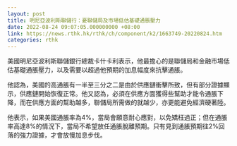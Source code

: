 ```yaml
---
layout: post
title: 明尼亞波利斯聯儲行：憂聯儲局及市場低估基礎通脹壓力
date: 2022-08-24 09:07:05.000000000 +08:00
link: https://news.rthk.hk/rthk/ch/component/k2/1663749-20220824.htm
categories: rthk
---
```


美國明尼亞波利斯聯儲銀行總裁卡什卡利表示，他最擔心的是聯儲局和金融市場低估基礎通脹壓力，以及需要以超過他預期的加息幅度來抗擊通脹。

他認為，美國的高通脹有一半至三分之二是由於供應鏈衝擊所致，但有部分證據顯示，供應鏈開始恢復正常。他又認為，必須在供應方面獲得些幫助才能令通脹下降，而在供應方面的幫助越多，聯儲局所需做的就越少，亦更能避免經濟硬著陸。

他表示，如果美國通脹率為4%，當局會願意耐心應對，以免矯枉過正；但在通脹率高達8%的情況下，當局不希望放任通脹脫離預期。只有見到通脹預期往2%回落的強力證據，才會放慢加息步伐。
